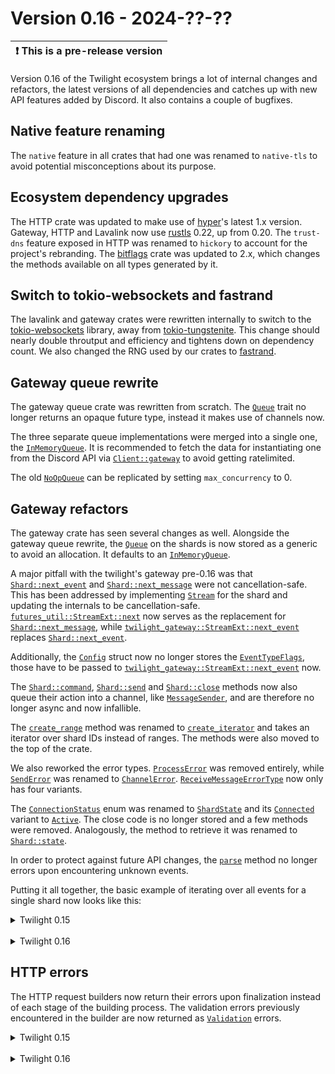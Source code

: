 # Version 0.16 - 2024-??-??

| ❗  This is a pre-release version  |
|------------------------------------|

Version 0.16 of the Twilight ecosystem brings a lot of internal changes and
refactors, the latest versions of all dependencies and catches up with new API
features added by Discord. It also contains a couple of bugfixes.

## Native feature renaming

The `native` feature in all crates that had one was renamed to `native-tls` to
avoid potential misconceptions about its purpose.

## Ecosystem dependency upgrades

The HTTP crate was updated to make use of [hyper]'s latest 1.x version.
Gateway, HTTP and Lavalink now use [rustls] 0.22, up from 0.20. The `trust-dns`
feature exposed in HTTP was renamed to `hickory` to account for the project's
rebranding. The [bitflags] crate was updated to 2.x, which changes the methods
available on all types generated by it.

## Switch to tokio-websockets and fastrand

The lavalink and gateway crates were rewritten internally to switch to the
[tokio-websockets] library, away from [tokio-tungstenite]. This change should
nearly double throutput and efficiency and tightens down on dependency count.
We also changed the RNG used by our crates to [fastrand].

## Gateway queue rewrite

The gateway queue crate was rewritten from scratch. The [`Queue`] trait no
longer returns an opaque future type, instead it makes use of channels now.

The three separate queue implementations were merged into a single one, the
[`InMemoryQueue`]. It is recommended to fetch the data for instantiating one
from the Discord API via [`Client::gateway`] to avoid getting ratelimited.

The old [`NoOpQueue`] can be replicated by setting `max_concurrency` to 0.

## Gateway refactors

The gateway crate has seen several changes as well. Alongside the gateway
queue rewrite, the [`Queue`] on the shards is now stored as a generic to avoid
an allocation. It defaults to an [`InMemoryQueue`].

A major pitfall with the twilight's gateway pre-0.16 was that
[`Shard::next_event`] and [`Shard::next_message`] were not cancellation-safe.
This has been addressed by implementing [`Stream`] for the shard and updating
the internals to be cancellation-safe. [`futures_util::StreamExt::next`] now
serves as the replacement for [`Shard::next_message`], while
[`twilight_gateway::StreamExt::next_event`] replaces [`Shard::next_event`].

Additionally, the [`Config`] struct now no longer stores the
[`EventTypeFlags`], those have to be passed to
[`twilight_gateway::StreamExt::next_event`] now.

The [`Shard::command`], [`Shard::send`] and [`Shard::close`] methods now also
queue their action into a channel, like [`MessageSender`], and are therefore no
longer async and now infallible.

The [`create_range`] method was renamed to [`create_iterator`] and takes an
iterator over shard IDs instead of ranges. The methods were also moved to the
top of the crate.

We also reworked the error types. [`ProcessError`] was removed entirely, while
[`SendError`] was renamed to [`ChannelError`]. [`ReceiveMessageErrorType`] now
only has four variants.

The [`ConnectionStatus`] enum was renamed to [`ShardState`] and its
[`Connected`] variant to [`Active`]. The close code is no longer stored and a
few methods were removed. Analogously, the method to retrieve it was renamed to
[`Shard::state`].

In order to protect against future API changes, the [`parse`] method no longer
errors upon encountering unknown events.

Putting it all together, the basic example of iterating over all events for a
single shard now looks like this:

<details>
<summary>Twilight 0.15</summary>

```rust,ignore
let intents = Intents::GUILDS | Intents::GUILD_MODERATION;
let mut shard = Shard::new(ShardId::ONE, env::var("DISCORD_TOKEN")?, intents);

loop {
    let event = match shard.next_event().await {
        Ok(event) => event,
        Err(source) => {
            tracing::warn!(?source, "error receiving event");

            if source.is_fatal() {
                break;
            }

            continue;
        }
    };

    println!("Event: {event:?}");
}
```
</details>
<br />
<details>
<summary>Twilight 0.16</summary>

```rust,ignore
use twilight_gateway::StreamExt;

let intents = Intents::GUILDS | Intents::GUILD_MODERATION;
let mut shard = Shard::new(ShardId::ONE, env::var("DISCORD_TOKEN")?, intents);

while let Some(item) = shard.next_event(EventTypeFlags::all()).await {
    let Ok(event) = item else {
        tracing::warn!(source = ?item.unwrap_err(), "error receiving event");

        continue;
    };

    println!("Event: {event:?}");
}
```
</details>

## HTTP errors

The HTTP request builders now return their errors upon finalization instead of
each stage of the building process. The validation errors previously
encountered in the builder are now returned as [`Validation`] errors.

<details>
<summary>Twilight 0.15</summary>

```rust,ignore
let response = client.create_message(channel_id)
    .content("I am a message!")?
    .embeds(&embeds)?
    .tts(true)
    .await?;
```
</details>
<br />
<details>
<summary>Twilight 0.16</summary>

```rust,ignore
let response = client.create_message(channel_id)
    .content("I am a message!")
    .embeds(&embeds)
    .tts(true)
    .await?;
```

## Generic in-memory cache

Our in-memory cache implementation is now generic, meaning you can now write
custom cached representations of all the models. There are a couple of trait
bounds that need to be met for the models, however. The new [cache-optimization]
example demonstrates how to write your own cache models and implement the
traits. These changes will let you drop fields that you don't need to store
for your bot to function and save on memory.

Since [`InMemoryCache`] is now a generic type, existing code will have to be
updated to instead use [`DefaultInMemoryCache`], which is a drop-in replacement
for the old type.

## Deprecated API removal

All APIs deprecated since 0.14.x were removed.

## Removal of support for undocumented gateway events

Support for the undocumented `GIFT_CODE_UPDATE` and `PRESENCES_REPLACE` events
was removed.

## Select menu support

Twilight now supports all select menu types. This involves multiple breaking
changes to the [`SelectMenu`] struct, since not all types of select menus
contain all fields. Most notably, the type of the select menu can be checked
via the `kind` field, which is a [`SelectMenuType`].

Support for select menu default values was added via
[`SelectMenu::default_values`].

## Smaller Discord API catchups

Twilight now supports super reactions via the `burst_colors`, `count_details`
and `me_burst` fields on [`Reaction`].

Auto moderation rule creation now supports setting regex patterns and allow
list. See [`CreateAutoModerationRule::with_keyword`] for the new validation
errors returned.

Channel creation and updating now supports specifying a default thread timeout
via [`CreateGuildChannel::default_thread_rate_limit_per_user`] and
[`UpdateChannel::default_thread_rate_limit_per_user`] respectively.

The guild onboarding flow can now be modified via the
[`UpgradeGuildOnboarding`] request.

Creating a stage instance now allows specifying a guild scheduled event via
[`CreateStageInstance::guild_scheduled_event_id`].

The current user application can now be edited with the
[`UpdateCurrentUserApplication`] request and missing fields were added to the
[`Application`] struct.

The [`Member::joined_at`] field is now marked as optional.

The [`GuildMedia`] channel type was added.

The unused [`UserProfile`] struct was removed from twilight-model, it served
no purpose.

## Ratelimiter http dependency removal

The HTTP ratelimiter now no longer exposes a dependency on [http].
[`Method::to_http`] was changed to [`Method::name`] and now returns a string.

[`Active`]: https://docs.rs/twilight-gateway/0.16.0-rc.1/twilight_gateway/enum.ShardState.html#variant.Active
[`Application`]: https://docs.rs/twilight-model/0.16.0-rc.1/twilight_model/oauth/struct.Application.html
[`ChannelError`]: https://docs.rs/twilight-gateway/0.16.0-rc.1/twilight_gateway/error/struct.ChannelError.html
[`Client::gateway`]: https://docs.rs/twilight-http/0.16.0-rc.1/twilight_http/client/struct.Client.html#method.gateway
[`Config`]: https://docs.rs/twilight-gateway/0.16.0-rc.1/twilight_gateway/struct.Config.html
[`Connected`]: https://docs.rs/twilight-gateway/0.15.4/twilight_gateway/enum.ConnectionStatus.html#variant.Connected
[`ConnectionStatus`]: https://docs.rs/twilight-gateway/0.15.4/twilight_gateway/enum.ConnectionStatus.html
[`create_iterator`]: https://docs.rs/twilight-gateway/0.16.0-rc.1/twilight_gateway/fn.create_iterator.html
[`create_range`]: https://docs.rs/twilight-gateway/0.15.4/twilight_gateway/stream/fn.create_range.html
[`CreateAutoModerationRule::with_keyword`]: https://docs.rs/twilight-http/0.16.0-rc.1/twilight_http/request/guild/auto_moderation/struct.CreateAutoModerationRule.html#method.with_keyword
[`CreateGuildChannel::default_thread_rate_limit_per_user`]: https://docs.rs/twilight-http/0.16.0-rc.1/twilight_http/request/guild/struct.CreateGuildChannel.html#method.default_thread_rate_limit_per_user
[`CreateStageInstance::guild_scheduled_event_id`]: https://docs.rs/twilight-http/0.16.0-rc.1/twilight_http/request/channel/stage/struct.CreateStageInstance.html#method.guild_scheduled_event_id
[`DefaultInMemoryCache`]: https://docs.rs/twilight-cache-inmemory/0.16.0-rc.1/twilight_cache_inmemory/type.DefaultInMemoryCache.html
[`EventTypeFlags`]: https://docs.rs/twilight-gateway/0.16.0-rc.1/twilight_gateway/struct.EventTypeFlags.html
[`futures_util::StreamExt::next`]: https://docs.rs/futures-util/latest/futures_util/stream/trait.StreamExt.html#method.next
[`GuildMedia`]: https://docs.rs/twilight-model/0.16.0-rc.1/twilight_model/channel/enum.ChannelType.html#variant.GuildMedia
[`InMemoryCache`]: https://docs.rs/twilight-cache-inmemory/0.16.0-rc.1/twilight_cache_inmemory/struct.InMemoryCache.html
[`InMemoryQueue`]: https://docs.rs/twilight-gateway-queue/0.16.0-rc.1/twilight_gateway_queue/struct.InMemoryQueue.html
[`Member::joined_at`]: https://docs.rs/twilight-model/0.16.0-rc.1/twilight_model/guild/struct.Member.html#structfield.joined_at
[`MessageSender`]: https://docs.rs/twilight-gateway/0.16.0-rc.1/twilight_gateway/struct.MessageSender.html
[`Method::name`]: https://docs.rs/twilight-http-ratelimiting/0.16.0-rc.1/twilight_http_ratelimiting/request/enum.Method.html#method.name
[`Method::to_http`]: https://docs.rs/twilight-http-ratelimiting/0.15.3/twilight_http_ratelimiting/request/enum.Method.html#method.to_http
[`NoOpQueue`]: https://docs.rs/twilight-gateway-queue/0.15.4/twilight_gateway_queue/struct.NoOpQueue.html
[`parse`]: https://docs.rs/twilight-gateway/0.16.0-rc.1/twilight_gateway/fn.parse.html
[`ProcessError`]: https://docs.rs/twilight-gateway/0.15.4/twilight_gateway/error/struct.ProcessError.html
[`Queue`]: https://docs.rs/twilight-gateway-queue/0.16.0-rc.1/twilight_gateway_queue/trait.Queue.html
[`Reaction`]: https://docs.rs/twilight-model/0.16.0-rc.1/twilight_model/channel/message/struct.Reaction.html
[`ReceiveMessageErrorType`]: https://docs.rs/twilight-gateway/0.16.0-rc.1/twilight_gateway/error/enum.ReceiveMessageErrorType.html
[`SelectMenu::default_values`]: https://docs.rs/twilight-model/0.16.0-rc.1/twilight_model/channel/message/component/struct.SelectMenu.html#structfield.default_values
[`SelectMenu`]: https://docs.rs/twilight-model/0.16.0-rc.1/twilight_model/channel/message/component/struct.SelectMenu.html
[`SelectMenuType`]: https://docs.rs/twilight-model/0.16.0-rc.1/twilight_model/channel/message/component/enum.SelectMenuType.html
[`SendError`]: https://docs.rs/twilight-gateway/0.15.4/twilight_gateway/error/struct.SendError.html
[`Shard::close`]: https://docs.rs/twilight-gateway/0.16.0-rc.1/twilight_gateway/struct.Shard.html#method.close
[`Shard::command`]: https://docs.rs/twilight-gateway/0.16.0-rc.1/twilight_gateway/struct.Shard.html#method.command
[`Shard::next_event`]: https://docs.rs/twilight-gateway/0.15.4/twilight_gateway/struct.Shard.html#method.next_event
[`Shard::next_message`]: https://docs.rs/twilight-gateway/0.15.4/twilight_gateway/struct.Shard.html#method.next_message
[`Shard::send`]: https://docs.rs/twilight-gateway/0.16.0-rc.1/twilight_gateway/struct.Shard.html#method.send
[`Shard::state`]: https://docs.rs/twilight-gateway/0.16.0-rc.1/twilight_gateway/struct.Shard.html#method.state
[`ShardState`]: https://docs.rs/twilight-gateway/0.16.0-rc.1/twilight_gateway/enum.ShardState.html
[`Stream`]: https://docs.rs/twilight-gateway/0.16.0-rc.1/twilight_gateway/struct.Shard.html#impl-Stream-for-Shard%3CQ%3E
[`twilight_gateway::StreamExt::next_event`]: https://docs.rs/twilight-gateway/0.16.0-rc.1/twilight_gateway/trait.StreamExt.html#method.next_event
[`UpdateChannel::default_thread_rate_limit_per_user`]: https://docs.rs/twilight-http/0.16.0-rc.1/twilight_http/request/channel/struct.UpdateChannel.html#method.default_thread_rate_limit_per_user
[`UpdateCurrentUserApplication`]: https://docs.rs/twilight-http/0.16.0-rc.1/twilight_http/request/struct.UpdateCurrentUserApplication.html
[`UpgradeGuildOnboarding`]: https://docs.rs/twilight-http/0.16.0-rc.1/twilight_http/request/guild/update_guild_onboarding/struct.UpdateGuildOnboarding.html
[`UserProfile`]: https://docs.rs/twilight-model/0.15.4/twilight_model/user/struct.UserProfile.html
[`Validation`]: https://docs.rs/twilight-http/0.16.0-rc.1/twilight_http/error/enum.ErrorType.html#variant.Validation
[bitflags]: https://docs.rs/bitflags/2.4.2/bitflags/index.html
[cache-optimization]: https://github.com/twilight-rs/twilight/tree/twilight-cache-inmemory-0.16.0-rc.1/examples/cache-optimization
[fastrand]: https://docs.rs/fastrand/2.0.1/fastrand/index.html
[http]: https://docs.rs/http/0.2.11/http/index.html
[hyper]: https://docs.rs/hyper/1.2.0/hyper/index.html
[rustls]: https://docs.rs/rustls/0.22.2/rustls/index.html
[tokio-tungstenite]: https://docs.rs/tokio-tungstenite/0.21.0/tokio_tungstenite/index.html
[tokio-websockets]: https://docs.rs/tokio-websockets/0.5.1/tokio_websockets/index.html
